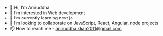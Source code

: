 - 👋 Hi, I’m Aniruddha
- 👀 I’m interested in Web development 
- 🌱 I’m currently learning next js
- 💞️ I’m looking to collaborate on JavaScript, React, Angular, node projects
- 📫 How to reach me - aniruddha.khan2011@gmail.com

<!---
code-with-aniruddha/code-with-aniruddha is a ✨ special ✨ repository because its `README.md` (this file) appears on your GitHub profile.
You can click the Preview link to take a look at your changes.
--->
